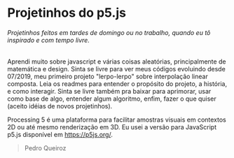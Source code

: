 # Projetinhos do p5.js

###### Projetinhos feitos em tardes de domingo ou no trabalho, quando eu tô inspirado e com tempo livre.

Aprendi muito sobre javascript e várias coisas aleatórias, principalmente de matemática e design.
Sinta se livre para ver meus códigos evoluindo desde 07/2019, meu primeiro projeto "lerpo-lerpo" sobre interpolação linear composta.
Leia os readmes para entender o propósito do projeto, a história, e como interagir.
Sinta se livre também pra baixar para aprimorar, usar como base de algo, entender algum algoritmo, enfim, fazer o que quiser (aceito idéias de novos projetinhos).

Processing 5 é uma plataforma para facilitar amostras visuais em contextos 2D ou até mesmo renderização em 3D.
Eu usei a versão para JavaScript p5.js disponível em https://p5js.org/.

> Pedro Queiroz
